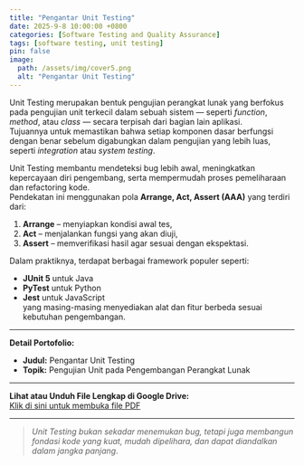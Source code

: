 ```yaml
---
title: "Pengantar Unit Testing"
date: 2025-9-8 10:00:00 +0800
categories: [Software Testing and Quality Assurance]
tags: [software testing, unit testing]
pin: false
image:
  path: /assets/img/cover5.png
  alt: "Pengantar Unit Testing"
---
```



Unit Testing merupakan bentuk pengujian perangkat lunak yang berfokus pada pengujian unit terkecil dalam sebuah sistem — seperti *function*, *method*, atau *class* — secara terpisah dari bagian lain aplikasi.  
Tujuannya untuk memastikan bahwa setiap komponen dasar berfungsi dengan benar sebelum digabungkan dalam pengujian yang lebih luas, seperti *integration* atau *system testing*.

Unit Testing membantu mendeteksi bug lebih awal, meningkatkan kepercayaan diri pengembang, serta mempermudah proses pemeliharaan dan refactoring kode.  
Pendekatan ini menggunakan pola **Arrange, Act, Assert (AAA)** yang terdiri dari:
1. **Arrange** – menyiapkan kondisi awal tes,  
2. **Act** – menjalankan fungsi yang akan diuji,  
3. **Assert** – memverifikasi hasil agar sesuai dengan ekspektasi.

Dalam praktiknya, terdapat berbagai framework populer seperti:
- **JUnit 5** untuk Java  
- **PyTest** untuk Python  
- **Jest** untuk JavaScript  
yang masing-masing menyediakan alat dan fitur berbeda sesuai kebutuhan pengembangan.

---

**Detail Portofolio:**
- **Judul:** Pengantar Unit Testing  
- **Topik:** Pengujian Unit pada Pengembangan Perangkat Lunak

---

**Lihat atau Unduh File Lengkap di Google Drive:**  
[Klik di sini untuk membuka file PDF](https://drive.google.com/file/d/1qSDpXubcQlTiRXuM2tdDO30rPo-3GkCS/view?usp=sharing)

---

> *Unit Testing bukan sekadar menemukan bug, tetapi juga membangun fondasi kode yang kuat, mudah dipelihara, dan dapat diandalkan dalam jangka panjang.*